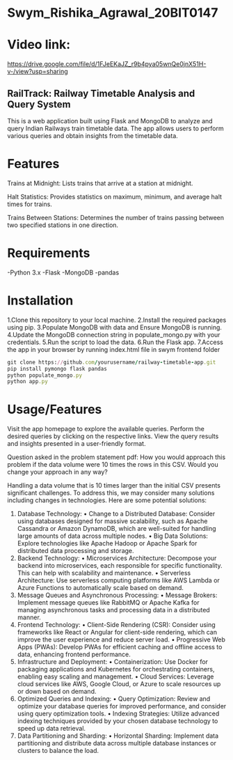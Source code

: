 # Swym_Rishika_Agrawal_20BIT0147
# Video link: 
https://drive.google.com/file/d/1FJeEKaJZ_r9b4pya05wnQe0jnX51H-v-/view?usp=sharing
## RailTrack: Railway Timetable Analysis and Query System
This is a web application built using Flask and MongoDB to analyze and query Indian Railways train timetable data. The app allows users to perform various queries and obtain insights from the timetable data.

# Features
Trains at Midnight: Lists trains that arrive at a station at midnight.

Halt Statistics: Provides statistics on maximum, minimum, and average halt times for trains.

Trains Between Stations: Determines the number of trains passing between two specified stations in one direction.

# Requirements
-Python 3.x
-Flask
-MongoDB
-pandas

# Installation
 
1.Clone this repository to your local machine.
2.Install the required packages using pip.
3.Populate MongoDB with data and Ensure MongoDB is running.
4.Update the MongoDB connection string in populate_mongo.py with your credentials.
5.Run the script to load the data.
6.Run the Flask app.
7.Access the app in your browser by running index.html file in swym frontend folder
 ```ruby
git clone https://github.com/yourusername/railway-timetable-app.git
pip install pymongo flask pandas
python populate_mongo.py
python app.py
```

# Usage/Features
Visit the app homepage to explore the available queries.
Perform the desired queries by clicking on the respective links.
View the query results and insights presented in a user-friendly format.

Question asked in the problem statement pdf:
How you would approach this problem if the data volume were 10 times the rows in
this CSV. Would you change your approach in any way?

Handling a data volume that is 10 times larger than the initial CSV presents significant challenges. To address this, we may consider many solutions including changes in technologies. Here are some potential solutions:
1.	Database Technology:
•	Change to a Distributed Database: Consider using databases designed for massive scalability, such as Apache Cassandra or Amazon DynamoDB, which are well-suited for handling large amounts of data across multiple nodes.
•	Big Data Solutions: Explore technologies like Apache Hadoop or Apache Spark for distributed data processing and storage.
2.	Backend Technology:
•	Microservices Architecture: Decompose your backend into microservices, each responsible for specific functionality. This can help with scalability and maintenance.
•	Serverless Architecture: Use serverless computing platforms like AWS Lambda or Azure Functions to automatically scale based on demand.
3.	Message Queues and Asynchronous Processing:
•	Message Brokers: Implement message queues like RabbitMQ or Apache Kafka for managing asynchronous tasks and processing data in a distributed manner.
4.	Frontend Technology:
•	Client-Side Rendering (CSR): Consider using frameworks like React or Angular for client-side rendering, which can improve the user experience and reduce server load.
•	Progressive Web Apps (PWAs): Develop PWAs for efficient caching and offline access to data, enhancing frontend performance.
5.	Infrastructure and Deployment:
•	Containerization: Use Docker for packaging applications and Kubernetes for orchestrating containers, enabling easy scaling and management.
•	Cloud Services: Leverage cloud services like AWS, Google Cloud, or Azure to scale resources up or down based on demand.
6.	Optimized Queries and Indexing:
•	Query Optimization: Review and optimize your database queries for improved performance, and consider using query optimization tools.
•	Indexing Strategies: Utilize advanced indexing techniques provided by your chosen database technology to speed up data retrieval.
7.	Data Partitioning and Sharding:
•	Horizontal Sharding: Implement data partitioning and distribute data across multiple database instances or clusters to balance the load.
